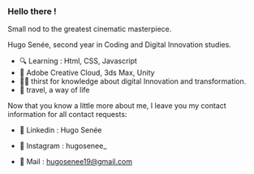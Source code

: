 ### Hello there !
Small nod to the greatest cinematic masterpiece.

Hugo Senée, second year in Coding and Digital Innovation studies.

- :mag: Learning : Html, CSS, Javascript
- :green_heart: Adobe Creative Cloud, 3ds Max, Unity
- :technologist: thirst for knowledge about digital Innovation and transformation.
- :bento: travel, a way of life

Now that you know a little more about me, I leave you my contact information for all contact requests:
- :iphone: Linkedin : Hugo Senée

- :camera_flash: Instagram : hugosenee_

- :speech_balloon: Mail : hugosenee19@gmail.com
  


